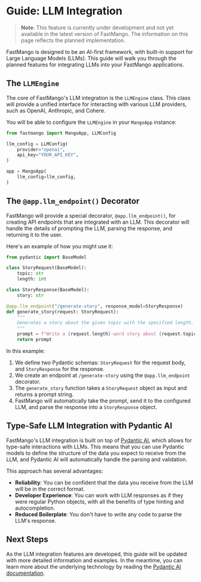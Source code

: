 # Guide: LLM Integration

> **Note**: This feature is currently under development and not yet available in the latest version of FastMango. The information on this page reflects the planned implementation.

FastMango is designed to be an AI-first framework, with built-in support for Large Language Models (LLMs). This guide will walk you through the planned features for integrating LLMs into your FastMango applications.

## The `LLMEngine`

The core of FastMango's LLM integration is the `LLMEngine` class. This class will provide a unified interface for interacting with various LLM providers, such as OpenAI, Anthropic, and Cohere.

You will be able to configure the `LLMEngine` in your `MangoApp` instance:

```python
from fastmango import MangoApp, LLMConfig

llm_config = LLMConfig(
    provider="openai",
    api_key="YOUR_API_KEY",
)

app = MangoApp(
    llm_config=llm_config,
)
```

## The `@app.llm_endpoint()` Decorator

FastMango will provide a special decorator, `@app.llm_endpoint()`, for creating API endpoints that are integrated with an LLM. This decorator will handle the details of prompting the LLM, parsing the response, and returning it to the user.

Here's an example of how you might use it:

```python
from pydantic import BaseModel

class StoryRequest(BaseModel):
    topic: str
    length: int

class StoryResponse(BaseModel):
    story: str

@app.llm_endpoint("/generate-story", response_model=StoryResponse)
def generate_story(request: StoryRequest):
    """
    Generates a story about the given topic with the specified length.
    """
    prompt = f"Write a {request.length}-word story about {request.topic}."
    return prompt
```

In this example:

1.  We define two Pydantic schemas: `StoryRequest` for the request body, and `StoryResponse` for the response.
2.  We create an endpoint at `/generate-story` using the `@app.llm_endpoint` decorator.
3.  The `generate_story` function takes a `StoryRequest` object as input and returns a prompt string.
4.  FastMango will automatically take the prompt, send it to the configured LLM, and parse the response into a `StoryResponse` object.

## Type-Safe LLM Integration with Pydantic AI

FastMango's LLM integration is built on top of [Pydantic AI](https://github.com/pydantic/pydantic-ai), which allows for type-safe interactions with LLMs. This means that you can use Pydantic models to define the structure of the data you expect to receive from the LLM, and Pydantic AI will automatically handle the parsing and validation.

This approach has several advantages:

-   **Reliability**: You can be confident that the data you receive from the LLM will be in the correct format.
-   **Developer Experience**: You can work with LLM responses as if they were regular Python objects, with all the benefits of type hinting and autocompletion.
-   **Reduced Boilerplate**: You don't have to write any code to parse the LLM's response.

## Next Steps

As the LLM integration features are developed, this guide will be updated with more detailed information and examples. In the meantime, you can learn more about the underlying technology by reading the [Pydantic AI documentation](https://github.com/pydantic/pydantic-ai).
